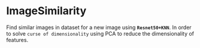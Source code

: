 # ImageSimilarity
Find similar images in dataset for a new image using **`Resnet50+KNN`**. In order to solve `curse of dimensionality` using PCA to reduce the dimensionality of features.
